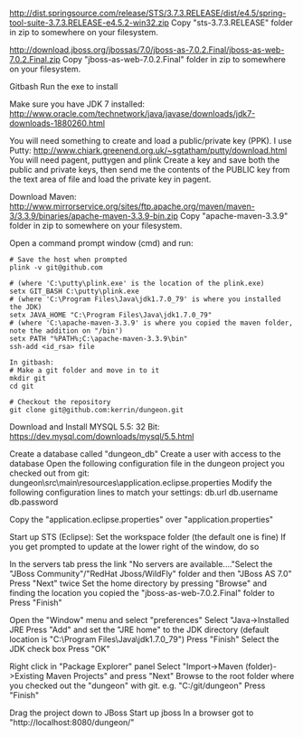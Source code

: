 
http://dist.springsource.com/release/STS/3.7.3.RELEASE/dist/e4.5/spring-tool-suite-3.7.3.RELEASE-e4.5.2-win32.zip
Copy "sts-3.7.3.RELEASE" folder in zip to somewhere on your filesystem.

http://download.jboss.org/jbossas/7.0/jboss-as-7.0.2.Final/jboss-as-web-7.0.2.Final.zip
Copy "jboss-as-web-7.0.2.Final" folder in zip to somewhere on your filesystem.

Gitbash
Run the exe to install

Make sure you have JDK 7 installed:
http://www.oracle.com/technetwork/java/javase/downloads/jdk7-downloads-1880260.html

You will need something to create and load a public/private key (PPK). I use Putty:
http://www.chiark.greenend.org.uk/~sgtatham/putty/download.html
You will need pagent, puttygen and plink
Create a key and save both the public and private keys, then send me the contents of the PUBLIC key from the text area of file and load the private key in pagent.

Download Maven:
http://www.mirrorservice.org/sites/ftp.apache.org/maven/maven-3/3.3.9/binaries/apache-maven-3.3.9-bin.zip
Copy "apache-maven-3.3.9" folder in zip to somewhere on your filesystem.

Open a command prompt window (cmd) and run:
```
# Save the host when prompted
plink -v git@github.com

# (where 'C:\putty\plink.exe' is the location of the plink.exe)
setx GIT_BASH C:\putty\plink.exe 
# (where 'C:\Program Files\Java\jdk1.7.0_79' is where you installed the JDK)
setx JAVA_HOME "C:\Program Files\Java\jdk1.7.0_79" 
# (where 'C:\apache-maven-3.3.9' is where you copied the maven folder, note the addition on "/bin')
setx PATH "%PATH%;C:\apache-maven-3.3.9\bin"
ssh-add <id_rsa> file

In gitbash:
# Make a git folder and move in to it
mkdir git
cd git

# Checkout the repository
git clone git@github.com:kerrin/dungeon.git
```

Download and Install MYSQL 5.5:
32 Bit: https://dev.mysql.com/downloads/mysql/5.5.html

Create a database called "dungeon_db"
Create a user with access to the database
Open the following configuration file in the dungeon project you checked out from git:
dungeon\src\main\resources\application.eclipse.properties
Modify the following configuration lines to match your settings:
  db.url
  db.username
  db.password
  
Copy the "application.eclipse.properties" over "application.properties"

Start up STS (Eclipse):
  Set the workspace folder (the default one is fine)
  If you get prompted to update at the lower right of the window, do so
  
  In the servers tab press the link "No servers are available...."Select the "JBoss Community"/"RedHat Jboss/WildFly" folder and then "JBoss AS 7.0"
  Press "Next" twice
  Set the home directory by pressing "Browse" and finding the location you copied the "jboss-as-web-7.0.2.Final" folder to
  Press "Finish"
  
  Open the  "Window" menu and select "preferences"
  Select "Java->Installed JRE
  Press "Add" and set the "JRE home" to the JDK directory (default location is "C:\Program Files\Java\jdk1.7.0_79")
  Press "Finish"
  Select the JDK check box
  Press "OK"
  
  Right click in "Package Explorer" panel
  Select "Import->Maven (folder)->Existing Maven Projects" and press "Next"
  Browse to the root folder where you checked out the "dungeon" with git. e.g. "C:/git/dungeon"
  Press "Finish"
  
  Drag the project down to JBoss
  Start up jboss
  In a browser got to "http://localhost:8080/dungeon/"
